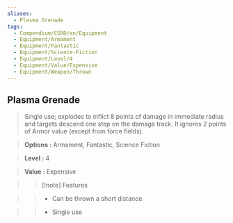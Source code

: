 ```yaml
---
aliases:
  - Plasma Grenade
tags:
  - Compendium/CSRD/en/Equipment
  - Equipment/Armament
  - Equipment/Fantastic
  - Equipment/Science-Fiction
  - Equipment/Level/4
  - Equipment/Value/Expensive
  - Equipment/Weapon/Thrown
---
```

    
      
## Plasma Grenade      
      
>Single use; explodes to inflict 8 points of damage in immediate radius and targets descend one step on the damage track. It ignores 2 points of Armor value (except from force fields).      
> **Options :** Armament, Fantastic, Science Fiction      
> **Level :** 4      
> **Value :** Expensive      
>>[!note] Features      
>> - Can be thrown a short distance      
>> - Single use